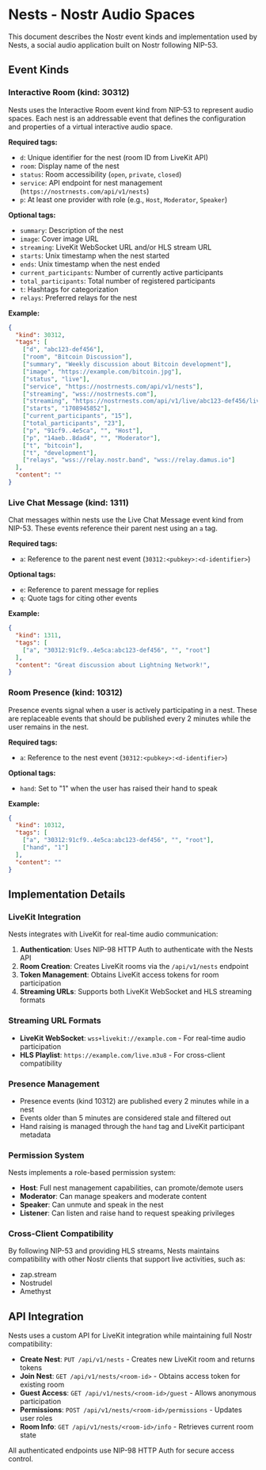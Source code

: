 # Nests - Nostr Audio Spaces

This document describes the Nostr event kinds and implementation used by Nests, a social audio application built on Nostr following NIP-53.

## Event Kinds

### Interactive Room (kind: 30312)

Nests uses the Interactive Room event kind from NIP-53 to represent audio spaces. Each nest is an addressable event that defines the configuration and properties of a virtual interactive audio space.

**Required tags:**
- `d`: Unique identifier for the nest (room ID from LiveKit API)
- `room`: Display name of the nest
- `status`: Room accessibility (`open`, `private`, `closed`)
- `service`: API endpoint for nest management (`https://nostrnests.com/api/v1/nests`)
- `p`: At least one provider with role (e.g., `Host`, `Moderator`, `Speaker`)

**Optional tags:**
- `summary`: Description of the nest
- `image`: Cover image URL
- `streaming`: LiveKit WebSocket URL and/or HLS stream URL
- `starts`: Unix timestamp when the nest started
- `ends`: Unix timestamp when the nest ended
- `current_participants`: Number of currently active participants
- `total_participants`: Total number of registered participants
- `t`: Hashtags for categorization
- `relays`: Preferred relays for the nest

**Example:**
```json
{
  "kind": 30312,
  "tags": [
    ["d", "abc123-def456"],
    ["room", "Bitcoin Discussion"],
    ["summary", "Weekly discussion about Bitcoin development"],
    ["image", "https://example.com/bitcoin.jpg"],
    ["status", "live"],
    ["service", "https://nostrnests.com/api/v1/nests"],
    ["streaming", "wss://nostrnests.com"],
    ["streaming", "https://nostrnests.com/api/v1/live/abc123-def456/live.m3u8"],
    ["starts", "1708945852"],
    ["current_participants", "15"],
    ["total_participants", "23"],
    ["p", "91cf9..4e5ca", "", "Host"],
    ["p", "14aeb..8dad4", "", "Moderator"],
    ["t", "bitcoin"],
    ["t", "development"],
    ["relays", "wss://relay.nostr.band", "wss://relay.damus.io"]
  ],
  "content": ""
}
```

### Live Chat Message (kind: 1311)

Chat messages within nests use the Live Chat Message event kind from NIP-53. These events reference their parent nest using an `a` tag.

**Required tags:**
- `a`: Reference to the parent nest event (`30312:<pubkey>:<d-identifier>`)

**Optional tags:**
- `e`: Reference to parent message for replies
- `q`: Quote tags for citing other events

**Example:**
```json
{
  "kind": 1311,
  "tags": [
    ["a", "30312:91cf9..4e5ca:abc123-def456", "", "root"]
  ],
  "content": "Great discussion about Lightning Network!",
}
```

### Room Presence (kind: 10312)

Presence events signal when a user is actively participating in a nest. These are replaceable events that should be published every 2 minutes while the user remains in the nest.

**Required tags:**
- `a`: Reference to the nest event (`30312:<pubkey>:<d-identifier>`)

**Optional tags:**
- `hand`: Set to "1" when the user has raised their hand to speak

**Example:**
```json
{
  "kind": 10312,
  "tags": [
    ["a", "30312:91cf9..4e5ca:abc123-def456", "", "root"],
    ["hand", "1"]
  ],
  "content": ""
}
```

## Implementation Details

### LiveKit Integration

Nests integrates with LiveKit for real-time audio communication:

1. **Authentication**: Uses NIP-98 HTTP Auth to authenticate with the Nests API
2. **Room Creation**: Creates LiveKit rooms via the `/api/v1/nests` endpoint
3. **Token Management**: Obtains LiveKit access tokens for room participation
4. **Streaming URLs**: Supports both LiveKit WebSocket and HLS streaming formats

### Streaming URL Formats

- **LiveKit WebSocket**: `wss+livekit://example.com` - For real-time audio participation
- **HLS Playlist**: `https://example.com/live.m3u8` - For cross-client compatibility

### Presence Management

- Presence events (kind 10312) are published every 2 minutes while in a nest
- Events older than 5 minutes are considered stale and filtered out
- Hand raising is managed through the `hand` tag and LiveKit participant metadata

### Permission System

Nests implements a role-based permission system:

- **Host**: Full nest management capabilities, can promote/demote users
- **Moderator**: Can manage speakers and moderate content
- **Speaker**: Can unmute and speak in the nest
- **Listener**: Can listen and raise hand to request speaking privileges

### Cross-Client Compatibility

By following NIP-53 and providing HLS streams, Nests maintains compatibility with other Nostr clients that support live activities, such as:

- zap.stream
- Nostrudel
- Amethyst

## API Integration

Nests uses a custom API for LiveKit integration while maintaining full Nostr compatibility:

- **Create Nest**: `PUT /api/v1/nests` - Creates new LiveKit room and returns tokens
- **Join Nest**: `GET /api/v1/nests/<room-id>` - Obtains access token for existing room
- **Guest Access**: `GET /api/v1/nests/<room-id>/guest` - Allows anonymous participation
- **Permissions**: `POST /api/v1/nests/<room-id>/permissions` - Updates user roles
- **Room Info**: `GET /api/v1/nests/<room-id>/info` - Retrieves current room state

All authenticated endpoints use NIP-98 HTTP Auth for secure access control.